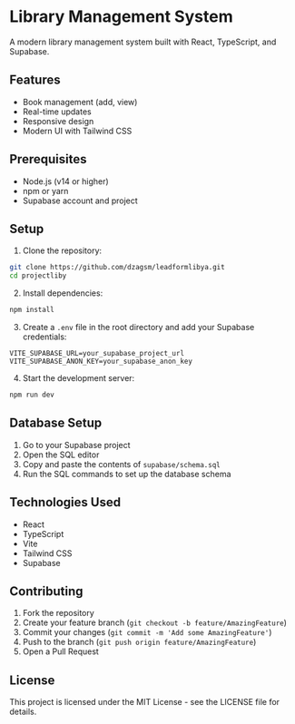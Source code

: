 # Library Management System

A modern library management system built with React, TypeScript, and Supabase.

## Features

- Book management (add, view)
- Real-time updates
- Responsive design
- Modern UI with Tailwind CSS

## Prerequisites

- Node.js (v14 or higher)
- npm or yarn
- Supabase account and project

## Setup

1. Clone the repository:
```bash
git clone https://github.com/dzagsm/leadformlibya.git
cd projectliby
```

2. Install dependencies:
```bash
npm install
```

3. Create a `.env` file in the root directory and add your Supabase credentials:
```env
VITE_SUPABASE_URL=your_supabase_project_url
VITE_SUPABASE_ANON_KEY=your_supabase_anon_key
```

4. Start the development server:
```bash
npm run dev
```

## Database Setup

1. Go to your Supabase project
2. Open the SQL editor
3. Copy and paste the contents of `supabase/schema.sql`
4. Run the SQL commands to set up the database schema

## Technologies Used

- React
- TypeScript
- Vite
- Tailwind CSS
- Supabase

## Contributing

1. Fork the repository
2. Create your feature branch (`git checkout -b feature/AmazingFeature`)
3. Commit your changes (`git commit -m 'Add some AmazingFeature'`)
4. Push to the branch (`git push origin feature/AmazingFeature`)
5. Open a Pull Request

## License

This project is licensed under the MIT License - see the LICENSE file for details.
